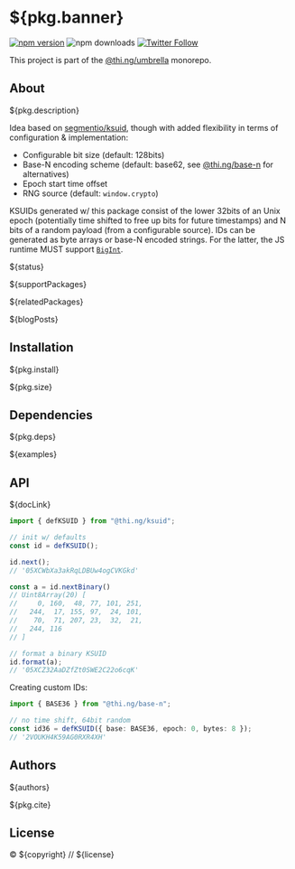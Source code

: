 # ${pkg.banner}

[![npm version](https://img.shields.io/npm/v/${pkg.name}.svg)](https://www.npmjs.com/package/${pkg.name})
![npm downloads](https://img.shields.io/npm/dm/${pkg.name}.svg)
[![Twitter Follow](https://img.shields.io/twitter/follow/thing_umbrella.svg?style=flat-square&label=twitter)](https://twitter.com/thing_umbrella)

This project is part of the
[@thi.ng/umbrella](https://github.com/thi-ng/umbrella/) monorepo.

<!-- TOC -->

## About

${pkg.description}

Idea based on [segmentio/ksuid](https://github.com/segmentio/ksuid), though with
added flexibility in terms of configuration & implementation:

- Configurable bit size (default: 128bits)
- Base-N encoding scheme (default: base62, see
  [@thi.ng/base-n](https://github.com/thi-ng/umbrella/tree/develop/packages/base-n)
  for alternatives)
- Epoch start time offset
- RNG source (default: `window.crypto`)

KSUIDs generated w/ this package consist of the lower 32bits of an Unix epoch
(potentially time shifted to free up bits for future timestamps) and N bits of a
random payload (from a configurable source). IDs can be generated as byte arrays
or base-N encoded strings. For the latter, the JS runtime MUST support
[`BigInt`](https://developer.mozilla.org/en-US/docs/Web/JavaScript/Reference/Global_Objects/BigInt).


${status}

${supportPackages}

${relatedPackages}

${blogPosts}

## Installation

${pkg.install}

${pkg.size}

## Dependencies

${pkg.deps}

${examples}

## API

${docLink}

```ts
import { defKSUID } from "@thi.ng/ksuid";

// init w/ defaults
const id = defKSUID();

id.next();
// '05XCWbXa3akRqLDBUw4ogCVKGkd'

const a = id.nextBinary()
// Uint8Array(20) [
//     0, 160,  48, 77, 101, 251,
//   244,  17, 155, 97,  24, 101,
//    70,  71, 207, 23,  32,  21,
//   244, 116
// ]

// format a binary KSUID
id.format(a);
// '05XCZ32AaDZfZt0SWE2C22o6cqK'
```

Creating custom IDs:

```ts
import { BASE36 } from "@thi.ng/base-n";

// no time shift, 64bit random
const id36 = defKSUID({ base: BASE36, epoch: 0, bytes: 8 });
// '2VOUKH4K59AG0RXR4XH'
```

## Authors

${authors}

${pkg.cite}

## License

&copy; ${copyright} // ${license}
